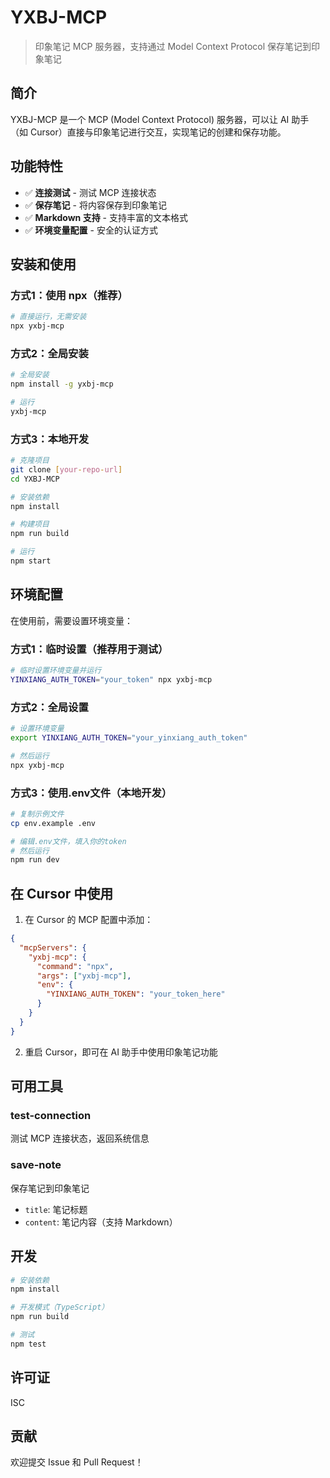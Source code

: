 # YXBJ-MCP

> 印象笔记 MCP 服务器，支持通过 Model Context Protocol 保存笔记到印象笔记

## 简介

YXBJ-MCP 是一个 MCP (Model Context Protocol) 服务器，可以让 AI 助手（如 Cursor）直接与印象笔记进行交互，实现笔记的创建和保存功能。

## 功能特性

- ✅ **连接测试** - 测试 MCP 连接状态
- ✅ **保存笔记** - 将内容保存到印象笔记
- ✅ **Markdown 支持** - 支持丰富的文本格式
- ✅ **环境变量配置** - 安全的认证方式

## 安装和使用

### 方式1：使用 npx（推荐）

```bash
# 直接运行，无需安装
npx yxbj-mcp
```

### 方式2：全局安装

```bash
# 全局安装
npm install -g yxbj-mcp

# 运行
yxbj-mcp
```

### 方式3：本地开发

```bash
# 克隆项目
git clone [your-repo-url]
cd YXBJ-MCP

# 安装依赖
npm install

# 构建项目
npm run build

# 运行
npm start
```

## 环境配置

在使用前，需要设置环境变量：

### 方式1：临时设置（推荐用于测试）
```bash
# 临时设置环境变量并运行
YINXIANG_AUTH_TOKEN="your_token" npx yxbj-mcp
```

### 方式2：全局设置
```bash
# 设置环境变量
export YINXIANG_AUTH_TOKEN="your_yinxiang_auth_token"

# 然后运行
npx yxbj-mcp
```

### 方式3：使用.env文件（本地开发）
```bash
# 复制示例文件
cp env.example .env

# 编辑.env文件，填入你的token
# 然后运行
npm run dev
```

## 在 Cursor 中使用

1. 在 Cursor 的 MCP 配置中添加：

```json
{
  "mcpServers": {
    "yxbj-mcp": {
      "command": "npx",
      "args": ["yxbj-mcp"],
      "env": {
        "YINXIANG_AUTH_TOKEN": "your_token_here"
      }
    }
  }
}
```

2. 重启 Cursor，即可在 AI 助手中使用印象笔记功能

## 可用工具

### test-connection
测试 MCP 连接状态，返回系统信息

### save-note
保存笔记到印象笔记
- `title`: 笔记标题
- `content`: 笔记内容（支持 Markdown）

## 开发

```bash
# 安装依赖
npm install

# 开发模式（TypeScript）
npm run build

# 测试
npm test
```

## 许可证

ISC

## 贡献

欢迎提交 Issue 和 Pull Request！ 